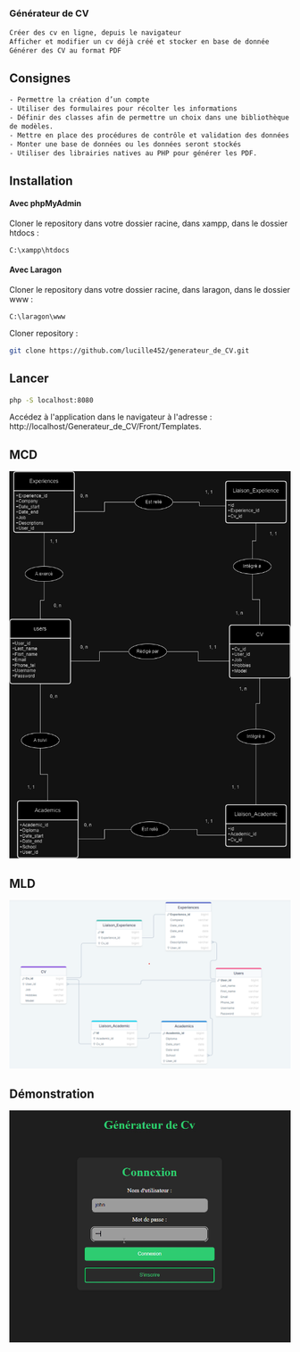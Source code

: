 ### Générateur de CV

    Créer des cv en ligne, depuis le navigateur
    Afficher et modifier un cv déjà créé et stocker en base de donnée
    Générer des CV au format PDF

## Consignes

    - Permettre la création d’un compte
    - Utiliser des formulaires pour récolter les informations
    - Définir des classes afin de permettre un choix dans une bibliothèque de modèles.
    - Mettre en place des procédures de contrôle et validation des données
    - Monter une base de données ou les données seront stockés
    - Utiliser des librairies natives au PHP pour générer les PDF.

## Installation

#### Avec phpMyAdmin

Cloner le repository dans votre dossier racine, dans xampp, dans le dossier htdocs : 
    
    C:\xampp\htdocs

#### Avec Laragon
Cloner le repository dans votre dossier racine, dans laragon, dans le dossier www :

    C:\laragon\www    

Cloner repository :
 ```bash
 git clone https://github.com/lucille452/generateur_de_CV.git
 ```

## Lancer

```bash
php -S localhost:8080
 ```
Accédez à l'application dans le navigateur à l'adresse : http://localhost/Generateur_de_CV/Front/Templates.

## MCD

![MCD](MCD_MLD/MCD.drawio.png)

## MLD

![MLD](MCD_MLD/MLD.png)

## Démonstration
[![Demo Vidéo](Front/image/demo.png)](Demo/demo_generation_cv.mp4)
